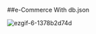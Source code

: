 ##e-Commerce With db.json

![ezgif-6-1378b2d74d](https://github.com/sibergold/ECommerceWithJS/assets/111015033/fb6d2862-c7d3-4091-a20c-095fb106a94a)
